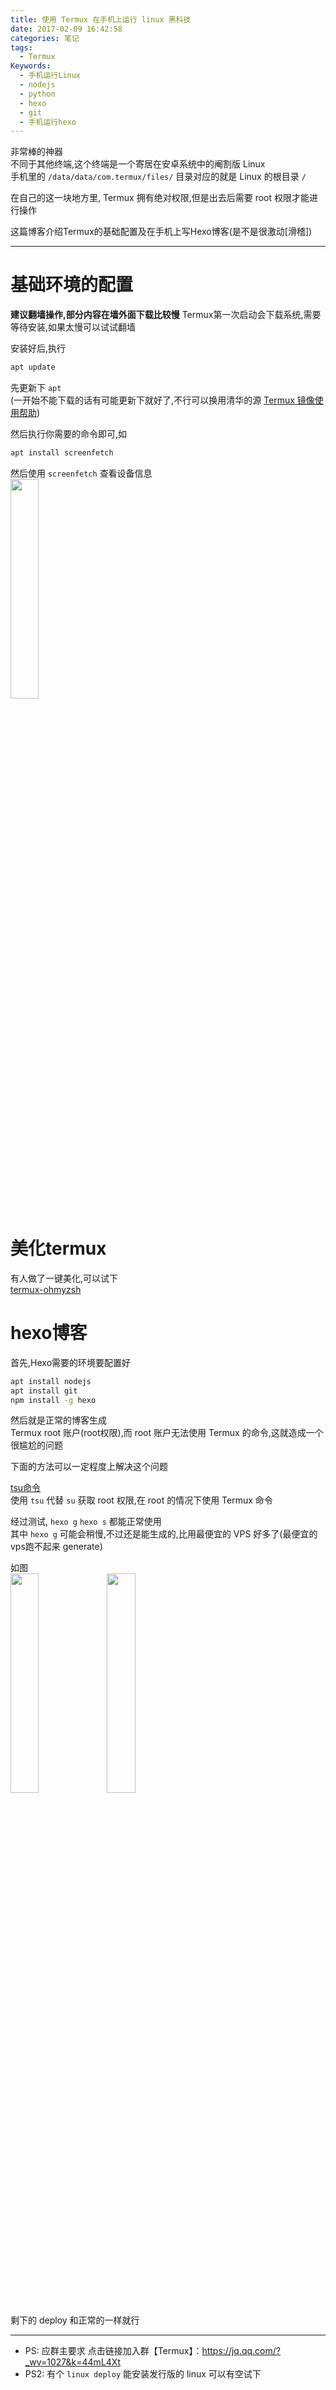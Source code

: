```yaml
---
title: 使用 Termux 在手机上运行 linux 黑科技
date: 2017-02-09 16:42:58
categories: 笔记
tags: 
  - Termux
Keywords:
  - 手机运行Linux
  - nodejs
  - python
  - hexo
  - git
  - 手机运行hexo
---
```

非常棒的神器  
不同于其他终端,这个终端是一个寄居在安卓系统中的阉割版 <span class="label label-orange">Linux</span>  
手机里的 `/data/data/com.termux/files/` 目录对应的就是 <span class="label label-orange">Linux</span>   的根目录 `/`  

在自己的这一块地方里, <span class="label label-sky">Termux</span> 拥有绝对权限,但是出去后需要 root 权限才能进行操作  

这篇博客介绍<span class="label label-sky">Termux</span>的基础配置及在手机上写<span class="label label-blue">Hexo</span>博客(是不是很激动[滑稽])
<!-- more -->

---

# 基础环境的配置  

**建议翻墙操作,部分内容在墙外面下载比较慢**
<span class="label label-sky">Termux</span>第一次启动会下载系统,需要等待安装,如果太慢可以试试翻墙  

安装好后,执行
```bash
apt update
```
先更新下 `apt`  
(一开始不能下载的话有可能更新下就好了,不行可以换用清华的源 [Termux 镜像使用帮助](https://mirrors.tuna.tsinghua.edu.cn/help/termux/))  

然后执行你需要的命令即可,如  
```bash
apt install screenfetch
```

然后使用 `screenfetch` 查看设备信息  
<img src='/post/img/termux_1.png' width=30% height=30% />  

# 美化termux
有人做了一键美化,可以试下  
[termux-ohmyzsh](https://github.com/Cabbagec/termux-ohmyzsh)

# hexo博客  
首先,<span class="label label-blue">Hexo</span>需要的环境要配置好  

```bash
apt install nodejs
apt install git 
npm install -g hexo
```
然后就是正常的博客生成  
<span class="label label-sky">Termux</span> root 账户(root权限),而 root 账户无法使用 <span class="label label-sky">Termux</span> 的命令,这就造成一个很尴尬的问题  

下面的方法可以一定程度上解决这个问题  

[tsu命令](https://github.com/cswl/tsu)  
使用 `tsu` 代替 `su` 获取 root 权限,在 root 的情况下使用 <span class="label label-sky">Termux</span> 命令  

经过测试, `hexo g` `hexo s` 都能正常使用  
其中 `hexo g` 可能会稍慢,不过还是能生成的,比用最便宜的 VPS 好多了(最便宜的vps跑不起来 generate)  

如图  
<img src='/post/img/termux_2.jpg' width=30% height=30% align='left'/><img src='/post/img/termux_3.jpg' width=30% height=30% />  

剩下的 deploy 和正常的一样就行  


---

- PS: 应群主要求
  点击链接加入群【Termux】：https://jq.qq.com/?_wv=1027&k=44mL4Xt
- PS2: 有个 `linux deploy` 能安装发行版的 linux 可以有空试下